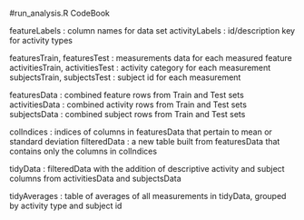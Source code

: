 #run_analysis.R CodeBook

featureLabels : column names for data set
activityLabels : id/description key for activity types

featuresTrain, featuresTest : measurements data for each measured feature
activitiesTrain, activitiesTest : activity category for each measurement
subjectsTrain, subjectsTest : subject id for each measurement

featuresData : combined feature rows from Train and Test sets
activitiesData : combined activity rows from Train and Test sets
subjectsData : combined subject rows from Train and Test sets

colIndices : indices of columns in featuresData that pertain to mean or standard deviation
filteredData : a new table built from featuresData that contains only the columns in colIndices

tidyData : filteredData with the addition of descriptive activity and subject columns from activitiesData and subjectsData

tidyAverages : table of averages of all measurements in tidyData, grouped by activity type and subject id